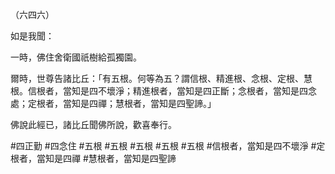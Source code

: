 （六四六）

如是我聞：

一時，佛住舍衛國祇樹給孤獨園。

爾時，世尊告諸比丘：「有五根。何等為五？謂信根、精進根、念根、定根、慧根。信根者，當知是四不壞淨；精進根者，當知是四正斷；念根者，當知是四念處；定根者，當知是四禪；慧根者，當知是四聖諦。」

佛說此經已，諸比丘聞佛所說，歡喜奉行。



#四正勤
#四念住
#五根
#五根
#五根
#五根
#五根
#信根者，當知是四不壞淨
#定根者，當知是四禪
#慧根者，當知是四聖諦
